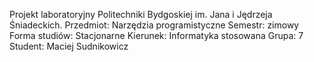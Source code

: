 Projekt laboratoryjny Politechniki Bydgoskiej im. Jana i Jędrzeja Śniadeckich.
Przedmiot: Narzędzia programistyczne
Semestr: zimowy
Forma studiów: Stacjonarne
Kierunek: Informatyka stosowana
Grupa: 7
Student: Maciej Sudnikowicz

